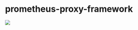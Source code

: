 # prometheus-proxy-framework

![](http://circleci-badges-max.herokuapp.com/img/lfkdsk/prometheus-proxy-framework?token=dc94800c924f37b90703909b2e1bfd3ad0940729)
